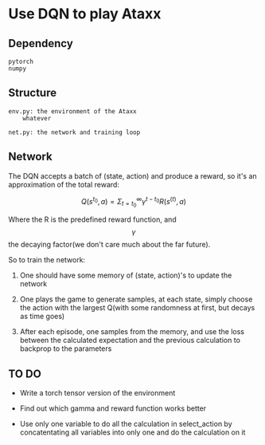 # Use DQN to play Ataxx

## Dependency

```
pytorch
numpy
```

## Structure

```
env.py: the environment of the Ataxx
    whatever

net.py: the network and training loop
```

## Network

The DQN accepts a batch of (state, action) and produce a reward, so it's an approximation of the total reward:

$$Q(s^{t_0}, a) = \Sigma_{t = t_0}^{\infty} \gamma^{t-t_0}R(s^{(t)}, a)$$

Where the R is the predefined reward function, and $$\gamma$$ the decaying factor(we don't care much about the far future).

So to train the network:

1. One should have some memory of (state, action)'s to update the network

2. One plays the game to generate samples, at each state, simply choose the action with the largest Q(with some randomness at first, but decays as time goes)

3. After each episode, one samples from the memory, and use the loss between the calculated expectation and the previous calculation to backprop to the parameters

## TO DO

* Write a torch tensor version of the environment

* Find out which gamma and reward function works better

* Use only one variable to do all the calculation in select_action
   by concatentating all variables into only one and do the calculation on it